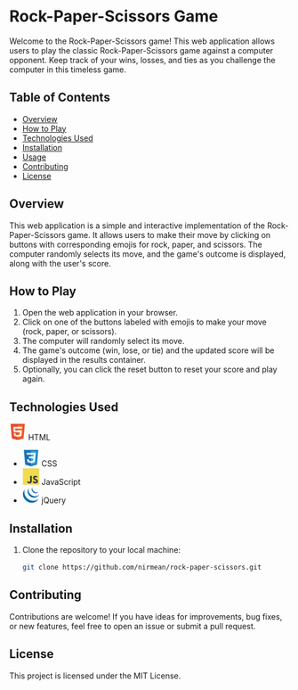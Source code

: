 # Rock-Paper-Scissors Game

Welcome to the Rock-Paper-Scissors game! This web application allows users to play the classic Rock-Paper-Scissors game against a computer opponent. Keep track of your wins, losses, and ties as you challenge the computer in this timeless game.

## Table of Contents

- [Overview](#overview)
- [How to Play](#how-to-play)
- [Technologies Used](#technologies-used)
- [Installation](#installation)
- [Usage](#usage)
- [Contributing](#contributing)
- [License](#license)

## Overview

This web application is a simple and interactive implementation of the Rock-Paper-Scissors game. It allows users to make their move by clicking on buttons with corresponding emojis for rock, paper, and scissors. The computer randomly selects its move, and the game's outcome is displayed, along with the user's score.

## How to Play

1. Open the web application in your browser.
2. Click on one of the buttons labeled with emojis to make your move (rock, paper, or scissors).
3. The computer will randomly select its move.
4. The game's outcome (win, lose, or tie) and the updated score will be displayed in the results container.
5. Optionally, you can click the reset button to reset your score and play again.

## Technologies Used

<img src="https://raw.githubusercontent.com/devicons/devicon/master/icons/html5/html5-original.svg" alt="HTML5 Logo" width="30" height="30"> HTML
- <img src="https://raw.githubusercontent.com/devicons/devicon/master/icons/css3/css3-original.svg" alt="CSS3 Logo" width="30" height="30"> CSS
- <img src="https://raw.githubusercontent.com/devicons/devicon/master/icons/javascript/javascript-original.svg" alt="JavaScript Logo" width="30" height="30"> JavaScript
- <img src="https://raw.githubusercontent.com/devicons/devicon/master/icons/jquery/jquery-original.svg" alt="jQuery Logo" width="30" height="30"> jQuery



## Installation

1. Clone the repository to your local machine:

   ```bash
   git clone https://github.com/nirmean/rock-paper-scissors.git


## Contributing
Contributions are welcome! If you have ideas for improvements, bug fixes, or new features, feel free to open an issue or submit a pull request.

## License
This project is licensed under the MIT License.